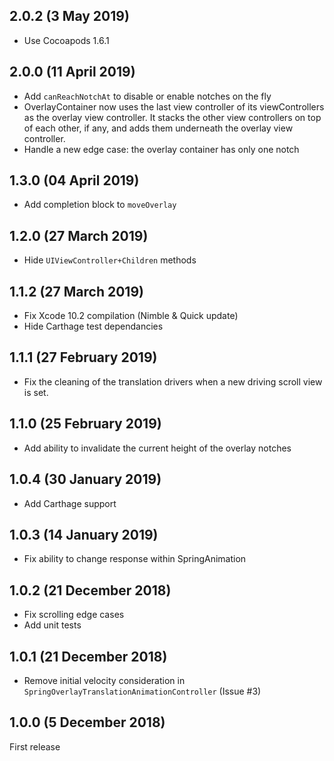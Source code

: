 ## 2.0.2 (3 May 2019)

- Use Cocoapods 1.6.1

## 2.0.0 (11 April 2019)

- Add `canReachNotchAt` to disable or enable notches on the fly
- OverlayContainer now uses the last view controller of its viewControllers as the overlay view controller. It stacks the other view controllers on top of each other, if any, and adds them underneath the overlay view controller.
- Handle a new edge case: the overlay container has only one notch

## 1.3.0 (04 April 2019)

- Add completion block to `moveOverlay`

## 1.2.0 (27 March 2019)

- Hide `UIViewController+Children` methods

## 1.1.2 (27 March 2019)

- Fix Xcode 10.2 compilation (Nimble & Quick update)
- Hide Carthage test dependancies

## 1.1.1 (27 February 2019)

- Fix the cleaning of the translation drivers when a new driving scroll view is set.

## 1.1.0 (25 February 2019)

- Add ability to invalidate the current height of the overlay notches

## 1.0.4 (30 January 2019)

- Add Carthage support

## 1.0.3 (14 January 2019)

- Fix ability to change response within SpringAnimation 

## 1.0.2 (21 December 2018)

- Fix scrolling edge cases
- Add unit tests

## 1.0.1 (21 December 2018)

- Remove initial velocity consideration in `SpringOverlayTranslationAnimationController` (Issue #3)

## 1.0.0 (5 December 2018)

First release
